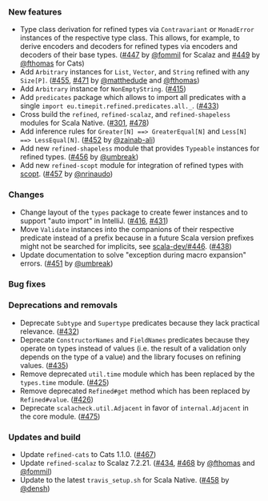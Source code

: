 ### New features

* Type class derivation for refined types via `Contravariant` or
  `MonadError` instances of the respective type class. This allows,
  for example, to derive encoders and decoders for refined types
  via encoders and decoders of their base types.
  ([#447][#447] by [@fommil][@fommil] for Scalaz and
  [#449][#449] by [@fthomas][@fthomas] for Cats)
* Add `Arbitrary` instances for `List`, `Vector`, and `String` refined
  with any `Size[P]`. ([#455][#455], [#471][#471]
  by [@matthedude][@matthedude] and [@fthomas][@fthomas])
* Add `Arbitrary` instance for `NonEmptyString`. ([#415][#415])
* Add `predicates` package which allows to import all predicates
  with a single `import eu.timepit.refined.predicates.all._`.
  ([#433][#433])
* Cross build the `refined`, `refined-scalaz`, and `refined-shapeless`
  modules for Scala Native. ([#301][#301], [#478][#478])
* Add inference rules for `Greater[N] ==> GreaterEqual[N]` and
  `Less[N] ==> LessEqual[N]`. ([#452][#452] by [@zainab-ali][@zainab-ali])
* Add new `refined-shapeless` module that provides `Typeable` instances
  for refined types. ([#456][#456] by [@umbreak][@umbreak])
* Add new `refined-scopt` module for integration of refined types
  with [scopt](https://github.com/scopt/scopt).
  ([#457][#457] by [@nrinaudo][@nrinaudo])

### Changes

* Change layout of the `types` package to create fewer instances and to
  support "auto import" in IntelliJ. ([#416][#416], [#431][#431]) 
* Move `Validate` instances into the companions of their respective
  predicate instead of a prefix because in a future Scala version
  prefixes might not be searched for implicits, see
  [scala-dev/#446][scala-dev/#446]. ([#438][#438])
* Update documentation to solve "exception during macro expansion" errors.
  ([#451][#451] by [@umbreak][@umbreak])

### Bug fixes

### Deprecations and removals

* Deprecate `Subtype` and `Supertype` predicates because they lack
  practical relevance. ([#432][#432])
* Deprecate `ConstructorNames` and `FieldNames` predicates because they
  operate on types instead of values (i.e. the result of a validation
  only depends on the type of a value) and the library focuses on
  refining values. ([#435][#435])
* Remove deprecated `util.time` module which has been replaced by
  the `types.time` module. ([#425][#425])
* Remove deprecated `Refined#get` method which has been replaced by
  `Refined#value`. ([#426][#426])
* Deprecate `scalacheck.util.Adjacent` in favor of `internal.Adjacent`
  in the core module. ([#475][#475])

### Updates and build

* Update `refined-cats` to Cats 1.1.0. ([#467][#467])
* Update `refined-scalaz` to Scalaz 7.2.21. ([#434][#434], [#468][#468]
  by [@fthomas][@fthomas] and [@fommil][@fommil])
* Update to the latest `travis_setup.sh` for Scala Native.
  ([#458][#458] by [@densh][@densh])

[#301]: https://github.com/fthomas/refined/pull/301
[#415]: https://github.com/fthomas/refined/pull/415
[#416]: https://github.com/fthomas/refined/issues/416
[#425]: https://github.com/fthomas/refined/pull/425
[#426]: https://github.com/fthomas/refined/pull/426
[#431]: https://github.com/fthomas/refined/pull/431
[#432]: https://github.com/fthomas/refined/pull/432
[#433]: https://github.com/fthomas/refined/pull/433
[#434]: https://github.com/fthomas/refined/pull/434
[#435]: https://github.com/fthomas/refined/pull/435
[#438]: https://github.com/fthomas/refined/pull/438
[#447]: https://github.com/fthomas/refined/pull/447
[#449]: https://github.com/fthomas/refined/pull/449
[#451]: https://github.com/fthomas/refined/pull/451
[#452]: https://github.com/fthomas/refined/pull/452
[#455]: https://github.com/fthomas/refined/pull/455
[#456]: https://github.com/fthomas/refined/pull/456
[#457]: https://github.com/fthomas/refined/pull/457
[#458]: https://github.com/fthomas/refined/pull/458
[#467]: https://github.com/fthomas/refined/pull/467
[#468]: https://github.com/fthomas/refined/pull/468
[#471]: https://github.com/fthomas/refined/pull/471
[#475]: https://github.com/fthomas/refined/pull/475
[#478]: https://github.com/fthomas/refined/pull/478
[scala-dev/#446]: https://github.com/scala/scala-dev/issues/446

[@densh]: https://github.com/densh
[@fommil]: https://github.com/fommil
[@fthomas]: https://github.com/fthomas
[@matthedude]: https://github.com/matthedude
[@nrinaudo]: https://github.com/nrinaudo
[@umbreak]: https://github.com/umbreak
[@zainab-ali]: https://github.com/zainab-ali
